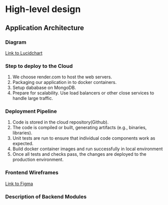 # High-level design
## Application Architecture
### Diagram
[Link to Lucidchart]([https://lucid.app/lucidchart/46d3f75f-e18d-434b-a764-33db2f0f6cc6/edit?view_items=uOSIrlZhB-Ub%2COETI-mDHDvcp%2CVFTIlm.skYEQ%2CiPSIY5i94E.N%2CEFTIn17EvMsk%2CE0SIV1gqAg.4%2C6WSIEUyOVW-~%2CuUSIzU8aqxHS%2CaGTIgjE.wFU-%2CnGTILsVdm3X1%2CrUSIGnVn_PLG%2CgFTICVsIFrp5%2CEGTIGg0ykW3C&invitationId=inv_1814f6ab-0de8-45a3-8abf-234cca2ee2c0](https://lucid.app/lucidspark/invitations/accept/inv_7fe0188e-fcb1-4dcc-981c-2f0019bb9fdc))
### Step to deploy to the Cloud
  1. We choose render.com to host the web servers.
  2. Packaging our application in to docker containers.
  3. Setup dababase on MongoDB.
  4. Prepare for scalability. Use load balancers or other close services to handle large traffic.
### Deployment Pipeline
  1. Code is stored in the cloud repository(Github).
  2. The code is compiled or built, generating artifacts (e.g., binaries, libraries).
  3. Unit tests are run to ensure that individual code components work as expected.
  4. Build docker container images and run successfully in local environment
  5. Once all tests and checks pass, the changes are deployed to the production environment. 
### Frontend Wireframes
[Link to Figma](https://www.figma.com/file/x1LuRa2y4Wm83u2NRH9tiy/Untitled?type=design&node-id=0%3A1&mode=design&t=pX7MuVYy0nwR7qRI-1)
### Description of Backend Modules
